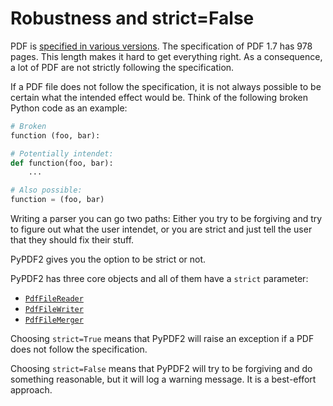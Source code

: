 # Robustness and strict=False

PDF is [specified in various versions](https://www.pdfa.org/resource/pdf-specification-index/).
The specification of PDF 1.7 has 978 pages. This length makes it hard to get
everything right. As a consequence, a lot of PDF are not strictly following the
specification.

If a PDF file does not follow the specification, it is not always possible to
be certain what the intended effect would be. Think of the following broken
Python code as an example:

```python
# Broken
function (foo, bar):

# Potentially intendet:
def function(foo, bar):
    ...

# Also possible:
function = (foo, bar)
```

Writing a parser you can go two paths: Either you try to be forgiving and try
to figure out what the user intendet, or you are strict and just tell the user
that they should fix their stuff.

PyPDF2 gives you the option to be strict or not.

PyPDF2 has three core objects and all of them have a `strict` parameter:

* [`PdfFileReader`](https://pypdf2.readthedocs.io/en/latest/modules/PdfFileReader.html)
* [`PdfFileWriter`](https://pypdf2.readthedocs.io/en/latest/modules/PdfFileWriter.html)
* [`PdfFileMerger`](https://pypdf2.readthedocs.io/en/latest/modules/PdfFileMerger.html)

Choosing `strict=True` means that PyPDF2 will raise an exception if a PDF does
not follow the specification.

Choosing `strict=False` means that PyPDF2 will try to be forgiving and do
something reasonable, but it will log a warning message. It is a best-effort
approach.
